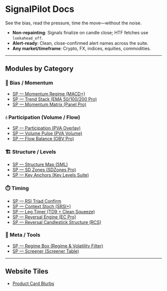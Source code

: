 # SignalPilot Docs

See the bias, read the pressure, time the move—without the noise.

- **Non-repainting**: Signals finalize on candle close; HTF fetches use `lookahead_off`.
- **Alert-ready**: Clean, close-confirmed alert names across the suite.
- **Any market/timeframe**: Crypto, FX, indices, equities, commodities.

---

## Modules by Category

### 🧭 Bias / Momentum
- [SP — Momentum Regime (MACD+)](spp-macd-plus.md)
- [SP — Trend Stack (EMA 50/100/200 Pro)](sp-ema-trio-pro.md)
- [SP — Momentum Matrix (Panel Pro)](sp-oscillator-matrix.md)

### 💧 Participation (Volume / Flow)
- [SP — Participation (PVA Overlay)](sp-pva-overlay.md)
- [SP — Volume Pulse (PVA Volume)](sp-pva-volume.md)
- [SP — Flow Balance (OBV Pro)](sp-obv-pro.md)

### 🏗️ Structure / Levels
- [SP — Structure Map (SML)](sp-sml-structure-liquidity.md)
- [SP — SD Zones (SDZones Pro)](sp-sdzones-pro.md)
- [SP — Key Anchors (Key Levels Suite)](sp-key-levels-suite.md)

### ⏱️ Timing
- [SP — RSI Triad Confirm](sp-rsi-triad-confirm.md)
- [SP — Context Stoch (SRSI+)](sp-contextstoch-rsi.md)
- [SP — Leg Timer (TD9 + Clean Squeeze)](sp-ltf.md)
- [SP — Reversal Engine (EC Pro)](sp-ec-pro.md)
- [SP — Reversal Candlestick Structure (RCS)](sp-rcs-reversal-structure.md)


### 🧩 Meta / Tools
- [SP — Regime Box (Regime & Volatility Filter)](sp-regime-vol-filter.md)
- [SP — Screener (Screener Table)](sp-screener-sfx.md)

---

## Website Tiles
- [Product Card Blurbs](_product-cards.md)

